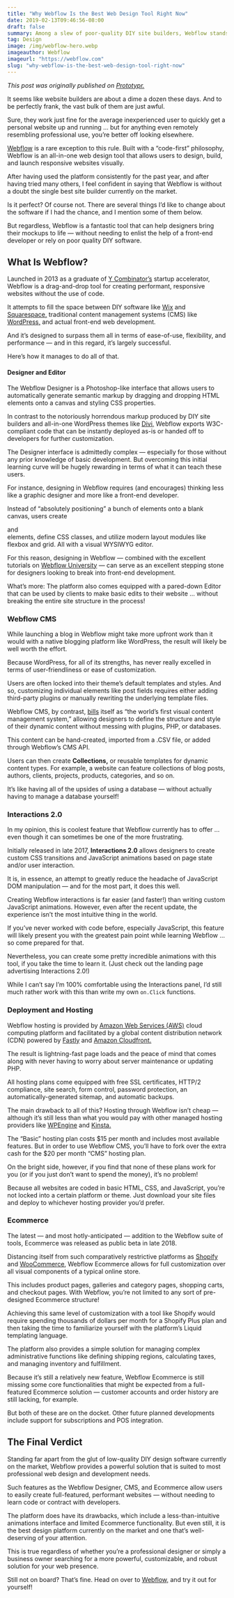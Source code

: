 ```yaml
---
title: "Why Webflow Is the Best Web Design Tool Right Now"
date: 2019-02-13T09:46:56-08:00
draft: false
summary: Among a slew of poor-quality DIY site builders, Webflow stands out as a powerful solution for code-free web design and development.
tag: Design
image: /img/webflow-hero.webp
imageauthor: Webflow
imageurl: "https://webflow.com"
slug: "why-webflow-is-the-best-web-design-tool-right-now"
---
```


_This post was originally published on [Prototypr.](https://blog.prototypr.io/why-webflow-is-the-best-web-design-program-right-now-f128aef8b45)_

It seems like website builders are about a dime a dozen these days. And to be perfectly frank, the vast bulk of them are just awful.

Sure, they work just fine for the average inexperienced user to quickly get a personal website up and running … but for anything even remotely resembling professional use, you’re better off looking elsewhere.

[Webflow](https://webflow.com) is a rare exception to this rule. Built with a “code-first” philosophy, Webflow is an all-in-one web design tool that allows users to design, build, and launch responsive websites visually.

After having used the platform consistently for the past year, and after having tried many others, I feel confident in saying that Webflow is without a doubt the single best site builder currently on the market.

Is it perfect? Of course not. There are several things I’d like to change about the software if I had the chance, and I mention some of them below.

But regardless, Webflow is a fantastic tool that can help designers bring their mockups to life — without needing to enlist the help of a front-end developer or rely on poor quality DIY software.

## What Is Webflow?

Launched in 2013 as a graduate of [Y Combinator’s](https://ycombinator.com) startup accelerator, Webflow is a drag-and-drop tool for creating performant, responsive websites without the use of code.

It attempts to fill the space between DIY software like [Wix](https://wix.com) and [Squarespace,](https://squarespace.com) traditional content management systems (CMS) like [WordPress,](https://wordpress.org) and actual front-end web development.

And it’s designed to surpass them all in terms of ease-of-use, flexibility, and performance — and in this regard, it’s largely successful.

Here’s how it manages to do all of that.

#### Designer and Editor

The Webflow Designer is a Photoshop-like interface that allows users to automatically generate semantic markup by dragging and dropping HTML elements onto a canvas and styling CSS properties.

In contrast to the notoriously horrendous markup produced by DIY site builders and all-in-one WordPress themes like [Divi,](https://www.elegantthemes.com/gallery/divi/) Webflow exports W3C-compliant code that can be instantly deployed as-is or handed off to developers for further customization.

The Designer interface is admittedly complex — especially for those without any prior knowledge of basic development. But overcoming this initial learning curve will be hugely rewarding in terms of what it can teach these users.

For instance, designing in Webflow requires (and encourages) thinking less like a graphic designer and more like a front-end developer.

Instead of “absolutely positioning” a bunch of elements onto a blank canvas, users create <section> and <div> elements, define CSS classes, and utilize modern layout modules like flexbox and grid. All with a visual WYSIWYG editor.

For this reason, designing in Webflow — combined with the excellent tutorials on [Webflow University](https://university.webflow.com) — can serve as an excellent stepping stone for designers looking to break into front-end development.

What’s more: The platform also comes equipped with a pared-down Editor that can be used by clients to make basic edits to their website … without breaking the entire site structure in the process!

### Webflow CMS

While launching a blog in Webflow might take more upfront work than it would with a native blogging platform like WordPress, the result will likely be well worth the effort.

Because WordPress, for all of its strengths, has never really excelled in terms of user-friendliness or ease of customization.

Users are often locked into their theme’s default templates and styles. And so, customizing individual elements like post fields requires either adding third-party plugins or manually rewriting the underlying template files.

Webflow CMS, by contrast, [bills](https://webflow.com/blog/new-feature-webflow-cms) itself as “the world’s first visual content management system,” allowing designers to define the structure and style of their dynamic content without messing with plugins, PHP, or databases.

This content can be hand-created, imported from a .CSV file, or added through Webflow’s CMS API.

Users can then create **Collections,** or reusable templates for dynamic content types. For example, a website can feature collections of blog posts, authors, clients, projects, products, categories, and so on.

It’s like having all of the upsides of using a database — without actually having to manage a database yourself!

### Interactions 2.0

In my opinion, this is coolest feature that Webflow currently has to offer … even though it can sometimes be one of the more frustrating.

Initially released in late 2017, **Interactions 2.0** allows designers to create custom CSS transitions and JavaScript animations based on page state and/or user interaction.

It is, in essence, an attempt to greatly reduce the headache of JavaScript DOM manipulation — and for the most part, it does this well.

Creating Webflow interactions is far easier (and faster!) than writing custom JavaScript animations. However, even after the recent update, the experience isn’t the most intuitive thing in the world.

If you’ve never worked with code before, especially JavaScript, this feature will likely present you with the greatest pain point while learning Webflow … so come prepared for that.

Nevertheless, you can create some pretty incredible animations with this tool, if you take the time to learn it. (Just check out the landing page advertising Interactions 2.0!)

While I can’t say I’m 100% comfortable using the Interactions panel, I’d still much rather work with this than write my own `on.Click` functions.

### Deployment and Hosting

Webflow hosting is provided by [Amazon Web Services (AWS)](https://aws.amazon.com) cloud computing platform and facilitated by a global content distribution network (CDN) powered by [Fastly](https://fastly.com) and [Amazon Cloudfront.](https://aws.amazon.com/cloudfront)

The result is lightning-fast page loads and the peace of mind that comes along with never having to worry about server maintenance or updating PHP.

All hosting plans come equipped with free SSL certificates, HTTP/2 compliance, site search, form control, password protection, an automatically-generated sitemap, and automatic backups.

The main drawback to all of this? Hosting through Webflow isn’t cheap — although it’s still less than what you would pay with other managed hosting providers like [WPEngine](https://wpengine.com) and [Kinsta.](https://kinsta.com)

The “Basic” hosting plan costs $15 per month and includes most available features. But in order to use Webflow CMS, you’ll have to fork over the extra cash for the $20 per month “CMS” hosting plan.

On the bright side, however, if you find that none of these plans work for you (or if you just don’t want to spend the money), it’s no problem!

Because all websites are coded in basic HTML, CSS, and JavaScript, you’re not locked into a certain platform or theme. Just download your site files and deploy to whichever hosting provider you’d prefer.

### Ecommerce

The latest — and most hotly-anticipated — addition to the Webflow suite of tools, Ecommerce was released as public beta in late 2018.

Distancing itself from such comparatively restrictive platforms as [Shopify](https://shopify.com) and [WooCommerce,](https://woocommerce.com) Webflow Ecommerce allows for full customization over all visual components of a typical online store.

This includes product pages, galleries and category pages, shopping carts, and checkout pages. With Webflow, you’re not limited to any sort of pre-designed Ecommerce structure!

Achieving this same level of customization with a tool like Shopify would require spending thousands of dollars per month for a Shopify Plus plan and then taking the time to familiarize yourself with the platform’s Liquid templating language.

The platform also provides a simple solution for managing complex administrative functions like defining shipping regions, calculating taxes, and managing inventory and fulfillment.

Because it’s still a relatively new feature, Webflow Ecommerce is still missing some core functionalities that might be expected from a full-featured Ecommerce solution — customer accounts and order history are still lacking, for example.

But both of these are on the docket. Other future planned developments include support for subscriptions and POS integration.

## The Final Verdict

Standing far apart from the glut of low-quality DIY design software currently on the market, Webflow provides a powerful solution that is suited to most professional web design and development needs.

Such features as the Webflow Designer, CMS, and Ecommerce allow users to easily create full-featured, performant websites — without needing to learn code or contract with developers.

The platform does have its drawbacks, which include a less-than-intuitive animations interface and limited Ecommerce functionality. But even still, it is the best design platform currently on the market and one that’s well-deserving of your attention.

This is true regardless of whether you’re a professional designer or simply a business owner searching for a more powerful, customizable, and robust solution for your web presence.

Still not on board? That’s fine. Head on over to [Webflow,](https://webflow.com) and try it out for yourself!